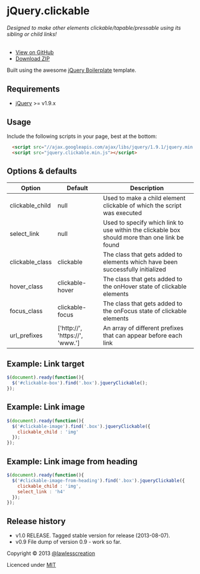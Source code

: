 # jQuery.clickable
###### Designed to make other elements clickable/tapable/pressable using its sibling or child links!

 - [View on GitHub](https://github.com/lawlesscreation/jquery.clickable)
 - [Download ZIP](https://github.com/lawlesscreation/jquery.clickable/archive/master.zip)

Built using the awesome [jQuery Boilerplate](https://github.com/jquery-boilerplate/boilerplate/) template.

## Requirements
 - [jQuery](http://jquery.com) >= v1.9.x

## Usage
Include the following scripts in your page, best at the bottom:
```html
  <script src="//ajax.googleapis.com/ajax/libs/jquery/1.9.1/jquery.min.js"></script>
  <script src="jquery.clickable.min.js"></script>
```

## Options &amp; defaults
<table>
  <thead>
    <tr>
      <th>Option</th>
      <th>Default</th>
      <th>Description</th>
    </tr>
  </thead>
  <tbody>
    <tr>
      <td>clickable_child</td>
      <td>null</td>
      <td>Used to make a child element clickable of which the script was executed</td>
    </tr>
    <tr>
      <td>select_link</td>
      <td>null</td>
      <td>Used to specify which link to use within the clickable box should more than one link be found</td>
    </tr>
    <tr>
      <td>clickable_class</td>
      <td>clickable</td>
      <td>The class that gets added to elements which have been successfully initialized</td>
    </tr>
    <tr>
      <td>hover_class</td>
      <td>clickable-hover</td>
      <td>The class that gets added to the onHover state of clickable elements</td>
    </tr>
    <tr>
      <td>focus_class</td>
      <td>clickable-focus</td>
      <td>The class that gets added to the onFocus state of clickable elements</td>
    </tr>
    <tr>
      <td>url_prefixes</td>
      <td>['http://', 'https://', 'www.']</td>
      <td>An array of different prefixes that can appear before each link</td>
    </tr>
  </tbody>
</table>

## Example: Link target
```javascript 
$(document).ready(function(){
  $('#clickable-box').find('.box').jqueryClickable();
});
```

## Example: Link image
```javascript 
$(document).ready(function(){
  $('#clickable-image').find('.box').jqueryClickable({
    clickable_child : 'img'
  });
});
```

## Example: Link image from heading
```javascript 
$(document).ready(function(){
  $('#clickable-image-from-heading').find('.box').jqueryClickable({
    clickable_child : 'img',
    select_link : 'h4'
  });
});
```

## Release history
 - v1.0 RELEASE. Tagged stable version for release (2013-08-07).
 - v0.9 File dump of version 0.9 - work so far.

Copyright &copy; 2013 [@lawlesscreation](http://twitter.com/lawlesscreation)

Licenced under [MIT](http://opensource.org/licenses/mit-license.php)
